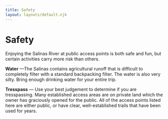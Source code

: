 ```yaml
---
title: Safety
layout: layouts/default.njk
---
```


# Safety

Enjoying the Salinas River at public access points is both safe and fun,
but certain activities carry more risk than others.

<a id="water"></a>**Water** —The Salinas contains agricultural runoff that
is difficult to completely filter with a standard backpacking filter.
The water is also very silty. Bring enough drinking water for your
entire trip.

<a id="tresspass"></a>**Tresspass** — Use your best judgement to determine if
you are tresspassing. Many established access areas are on private land
which the owner has graciously opened for the public. All of the access points
listed here are either public, or have clear, well-established trails that have
been used for years.
